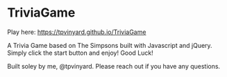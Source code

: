 # TriviaGame

Play here: https://tpvinyard.github.io/TriviaGame

A Trivia Game based on The Simpsons built with Javascript and jQuery. Simply click the start button and enjoy! Good Luck!


Built soley by me, @tpvinyard. Please reach out if you have any questions.
